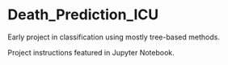 # Death_Prediction_ICU
Early project in classification using mostly tree-based methods.

Project instructions featured in Jupyter Notebook.
